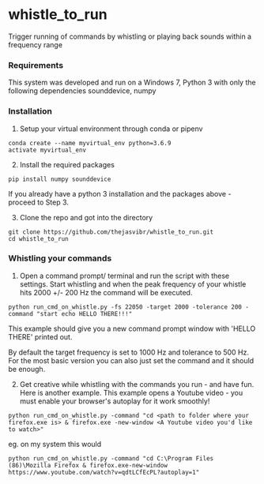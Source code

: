 # whistle_to_run
Trigger running of commands by whistling or playing back sounds within a frequency range

### Requirements
This system was developed and run on a Windows 7, Python 3 with only the following dependencies
sounddevice, numpy

### Installation 
1. Setup your virtual environment through conda or pipenv
```
conda create --name myvirtual_env python=3.6.9
activate myvirtual_env
```

2. Install the required packages 
```
pip install numpy sounddevice 
```
If you already have a python 3 installation and the packages above - proceed to Step 3.

3. Clone the repo and got into the directory
```
git clone https://github.com/thejasvibr/whistle_to_run.git
cd whistle_to_run
```

### Whistling your commands

1. Open a command prompt/ terminal and run the script with these settings. Start whistling and when the peak frequency of 
your whistle hits 2000 +/- 200 Hz the command will be executed. 
```
python run_cmd_on_whistle.py -fs 22050 -target 2000 -tolerance 200 -command "start echo HELLO THERE!!!"
```
This example should give you a new command prompt window with 'HELLO THERE' printed out. 

By default the target frequency is set to 1000 Hz and tolerance to 500 Hz. For the most basic version you can also just set the command and it should be enough.

2. Get creative while whistling with the commands you run - and have fun. Here is another example. This example opens a Youtube video - you must enable your browser's autoplay for it work smoothly! 
```
python run_cmd_on_whistle.py -command "cd <path to folder where your firefox.exe is> & firefox.exe -new-window <A Youtube video you'd like to watch>"
```
eg. on my system  this would
```
python run_cmd_on_whistle.py -command "cd C:\Program Files (86)\Mozilla Firefox & firefox.exe-new-window https://www.youtube.com/watch?v=qdtLCfEcPL?autoplay=1"
```



